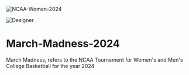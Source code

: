 
![NCAA-Woman-2024](https://github.com/deebaby001/March-Madness-2024/assets/14750340/ca77b795-0e47-48a9-8459-09f8d5439296)

![Designer](https://github.com/deebaby001/March-Madness-2024/assets/14750340/377afa34-9c62-42e2-95ec-4c7edb4971df)



# March-Madness-2024
March Madness, refers to the NCAA Tournament for Women's and Men's College Basketball for the year 2024
